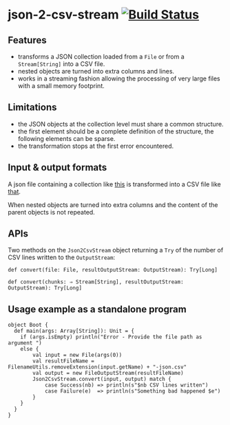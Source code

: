 json-2-csv-stream [![Build Status](https://travis-ci.org/agourlay/json-2-csv-stream.png?branch=master)](https://travis-ci.org/agourlay/json-2-csv-stream)
=========


## Features

- transforms a JSON collection loaded from a ```File``` or from a ```Stream[String]``` into a CSV file.
- nested objects are turned into extra columns and lines.
- works in a streaming fashion allowing the processing of very large files with a small memory footprint.

## Limitations

- the JSON objects at the collection level must share a common structure.
- the first element should be a complete definition of the structure, the following elements can be sparse.
- the transformation stops at the first error encountered.

## Input & output formats

A json file containing a collection like [this](https://github.com/agourlay/json-2-csv-stream/blob/master/src/test/resources/test.json) is transformed into a CSV file like [that](https://github.com/agourlay/json-2-csv-stream/blob/master/src/test/resources/test-json.csv).

When nested objects are turned into extra columns and the content of the parent objects is not repeated.

## APIs

Two methods on the ```Json2CsvStream``` object returning a ```Try``` of the number of CSV lines written to the ```OutputStream```:

```
def convert(file: File, resultOutputStream: OutputStream): Try[Long]

def convert(chunks: ⇒ Stream[String], resultOutputStream: OutputStream): Try[Long]
```

## Usage example as a standalone program

```
object Boot {
  def main(args: Array[String]): Unit = {
    if (args.isEmpty) println("Error - Provide the file path as argument ")
    else {
        val input = new File(args(0))
        val resultFileName = FilenameUtils.removeExtension(input.getName) + "-json.csv"
        val output = new FileOutputStream(resultFileName)
        Json2CsvStream.convert(input, output) match {
        	case Success(nb) => println(s"$nb CSV lines written")
        	case Failure(e)  => println(s"Something bad happened $e")
  	    }
    }
  }
}
```